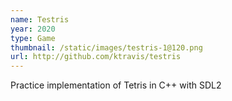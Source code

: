 ```yaml
---
name: Testris
year: 2020
type: Game
thumbnail: /static/images/testris-1@120.png
url: http://github.com/ktravis/testris
---
```


Practice implementation of Tetris in C++ with SDL2

